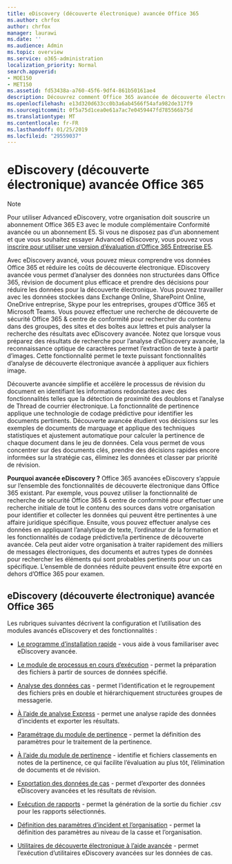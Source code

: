 ```yaml
---
title: eDiscovery (découverte électronique) avancée Office 365
ms.author: chrfox
author: chrfox
manager: laurawi
ms.date: ''
ms.audience: Admin
ms.topic: overview
ms.service: o365-administration
localization_priority: Normal
search.appverid:
- MOE150
- MET150
ms.assetid: fd53438a-a760-45f6-9df4-861b50161ae4
description: Découvrez comment Office 365 avancée de découverte électronique peut vous aider à analyser des données dans Office 365, de rationaliser les révisions de documents et prendre des décisions efficaces eDiscovery.
ms.openlocfilehash: e13d320d633cc0b3a6ab4566f54afa982de317f9
ms.sourcegitcommit: 0f5a75d1cea0e61a7ac7e0459447fd785566b75d
ms.translationtype: MT
ms.contentlocale: fr-FR
ms.lasthandoff: 01/25/2019
ms.locfileid: "29559037"
---
```

# <a name="office-365-advanced-ediscovery"></a>eDiscovery (découverte électronique) avancée Office 365

> [!NOTE]
> Pour utiliser Advanced eDiscovery, votre organisation doit souscrire un abonnement Office 365 E3 avec le module complémentaire Conformité avancée ou un abonnement E5. Si vous ne disposez pas d’un abonnement et que vous souhaitez essayer Advanced eDiscovery, vous pouvez vous [inscrire pour utiliser une version d’évaluation d’Office 365 Entreprise E5](https://go.microsoft.com/fwlink/p/?LinkID=698279). 
  
Avec eDiscovery avancé, vous pouvez mieux comprendre vos données Office 365 et réduire les coûts de découverte électronique. EDiscovery avancée vous permet d’analyser des données non structurées dans Office 365, révision de document plus efficace et prendre des décisions pour réduire les données pour la découverte électronique. Vous pouvez travailler avec les données stockées dans Exchange Online, SharePoint Online, OneDrive entreprise, Skype pour les entreprises, groupes d’Office 365 et Microsoft Teams. Vous pouvez effectuer une recherche de découverte de sécurité Office 365 &amp; centre de conformité pour rechercher du contenu dans des groupes, des sites et des boîtes aux lettres et puis analyser la recherche des résultats avec eDiscovery avancée. Notez que lorsque vous préparez des résultats de recherche pour l’analyse d’eDiscovery avancée, la reconnaissance optique de caractères permet l’extraction de texte à partir d’images. Cette fonctionnalité permet le texte puissant fonctionnalités d’analyse de découverte électronique avancée à appliquer aux fichiers image.
  
Découverte avancée simplifie et accélère le processus de révision du document en identifiant les informations redondantes avec des fonctionnalités telles que la détection de proximité des doublons et l’analyse de Thread de courrier électronique. La fonctionnalité de pertinence applique une technologie de codage prédictive pour identifier les documents pertinents. Découverte avancée étudient vos décisions sur les exemples de documents de marquage et applique des techniques statistiques et ajustement automatique pour calculer la pertinence de chaque document dans le jeu de données. Cela vous permet de vous concentrer sur des documents clés, prendre des décisions rapides encore informées sur la stratégie cas, éliminez les données et classer par priorité de révision.
  
 **Pourquoi avancée eDiscovery ?** Office 365 avancées eDiscovery s’appuie sur l’ensemble des fonctionnalités de découverte électronique dans Office 365 existant. Par exemple, vous pouvez utiliser la fonctionnalité de recherche de sécurité Office 365 &amp; centre de conformité pour effectuer une recherche initiale de tout le contenu des sources dans votre organisation pour identifier et collecter les données qui peuvent être pertinentes à une affaire juridique spécifique. Ensuite, vous pouvez effectuer analyse ces données en appliquant l’analytique de texte, l’ordinateur de la formation et les fonctionnalités de codage prédictive/la pertinence de découverte avancée. Cela peut aider votre organisation à traiter rapidement des milliers de messages électroniques, des documents et autres types de données pour rechercher les éléments qui sont probables pertinents pour un cas spécifique. L’ensemble de données réduite peuvent ensuite être exporté en dehors d’Office 365 pour examen. 
  
## <a name="office-365-advanced-ediscovery"></a>eDiscovery (découverte électronique) avancée Office 365

Les rubriques suivantes décrivent la configuration et l’utilisation des modules avancés eDiscovery et des fonctionnalités :
  
- [Le programme d’installation rapide](quick-setup-for-advanced-ediscovery.md) - vous aide à vous familiariser avec eDiscovery avancée. 
    
- [Le module de processus en cours d’exécution](run-the-process-module-in-advanced-ediscovery.md) - permet la préparation des fichiers à partir de sources de données spécifié. 
    
- [Analyse des données cas](analyze-case-data-with-advanced-ediscovery.md) - permet l’identification et le regroupement des fichiers près en double et hiérarchiquement structurées groupes de messagerie. 

- [À l’aide de analyse Express](use-express-analysis-in-advanced-ediscovery.md) - permet une analyse rapide des données d’incidents et exporter les résultats. 
    
- [Paramétrage du module de pertinence](manage-relevance-setup-in-advanced-ediscovery.md) - permet la définition des paramètres pour le traitement de la pertinence. 
    
- [À l’aide du module de pertinence](use-relevance-in-advanced-ediscovery.md) - identifie et fichiers classements en notes de la pertinence, ce qui facilite l’évaluation au plus tôt, l’élimination de documents et de révision. 
    
- [Exportation des données de cas](export-case-data-in-advanced-ediscovery.md) - permet d’exporter des données eDiscovery avancées et les résultats de révision. 
    
- [Exécution de rapports](run-reports-in-advanced-ediscovery.md) - permet la génération de la sortie du fichier .csv pour les rapports sélectionnés. 
    
- [Définition des paramètres d’incident et l’organisation](define-case-and-tenant-settings-in-advanced-ediscovery.md) - permet la définition des paramètres au niveau de la casse et l’organisation. 
    
- [Utilitaires de découverte électronique à l’aide avancée](use-advanced-ediscovery-utilities.md) - permet l’exécution d’utilitaires eDiscovery avancées sur les données de cas. 
